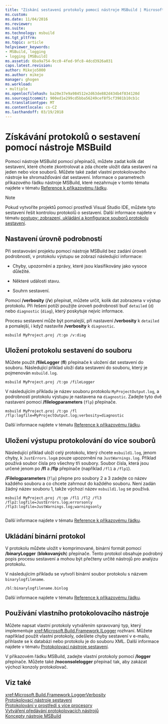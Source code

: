 ```yaml
---
title: "Získání sestavení protokoly pomocí nástroje MSBuild | Microsoft Docs"
ms.custom: 
ms.date: 11/04/2016
ms.reviewer: 
ms.suite: 
ms.technology: msbuild
ms.tgt_pltfrm: 
ms.topic: article
helpviewer_keywords:
- MSBuild, logging
- logging [MSBuild]
ms.assetid: 6ba9a754-9cc0-4fed-9fc8-4dcd3926a031
caps.latest.revision: 
author: Mikejo5000
ms.author: mikejo
manager: ghogen
ms.workload:
- multiple
ms.openlocfilehash: ba20e37e9a984512e2d63de882d434b4f034120d
ms.sourcegitcommit: 900ed1e299cd5bba56249cef8f5cf3981b10cb1c
ms.translationtype: MT
ms.contentlocale: cs-CZ
ms.lasthandoff: 03/19/2018
---
```

# <a name="obtaining-build-logs-with-msbuild"></a>Získávání protokolů o sestavení pomocí nástroje MSBuild
Pomocí nástroje MSBuild pomocí přepínačů, můžete zadat kolik dat sestavení, které chcete zkontrolovat a zda chcete uložit data sestavení na jeden nebo více souborů. Můžete také zadat vlastní protokolovacího nástroje ke shromažďování dat sestavení. Informace o parametrech příkazového řádku nástroje MSBuild, které nezahrnuje v tomto tématu najdete v tématu [Reference k příkazovému řádku](../msbuild/msbuild-command-line-reference.md).  
  
> [!NOTE]
>  Pokud vytvoříte projektů pomocí prostředí Visual Studio IDE, můžete tyto sestavení řešit kontrolou protokolů o sestavení. Další informace najdete v tématu [postupy: zobrazení, ukládání a konfigurace souborů protokolu sestavení](../ide/how-to-view-save-and-configure-build-log-files.md).  
  
## <a name="setting-the-level-of-detail"></a>Nastavení úrovně podrobností  
 Při sestavování projektu pomocí nástroje MSBuild bez zadání úroveň podrobností, v protokolu výstupu se zobrazí následující informace:  
  
-   Chyby, upozornění a zprávy, které jsou klasifikovány jako vysoce důležité.  
  
-   Některé události stavu.  
  
-   Souhrn sestavení.  
  
 Pomocí **/verbosity** (**/v**) přepínat, můžete určit, kolik dat zobrazena v výstup protokolu. Při řešení potíží použijte úroveň podrobností buď `detailed` (`d`) nebo `diagnostic` (`diag`), který poskytuje nejvíc informace.  
  
 Procesu sestavení může být pomalejší, při nastavení **/verbosity** k `detailed` a pomalejší, i když nastavíte **/verbosity** k `diagnostic`.  
  
```  
msbuild MyProject.proj /t:go /v:diag  
```  

## <a name="saving-the-build-log-to-a-file"></a>Uložení protokolu sestavení do souboru  
 Můžete použít **/fileLogger** (**fl**) přepínače k uložení dat sestavení do souboru. Následující příklad uloží data sestavení do souboru, který je pojmenován `msbuild.log`.  
  
```  
msbuild MyProject.proj /t:go /fileLogger  
```  
  
 V následujícím příkladu je název souboru protokolu `MyProjectOutput.log`, a podrobností protokolu výstupu je nastavena na `diagnostic`. Zadejte tyto dvě nastavení pomocí **/filelogparameters** (`flp`) přepínače.  
  
```  
msbuild MyProject.proj /t:go /fl /flp:logfile=MyProjectOutput.log;verbosity=diagnostic  
```  
  
 Další informace najdete v tématu [Reference k příkazovému řádku](../msbuild/msbuild-command-line-reference.md).  
  
## <a name="saving-the-log-output-to-multiple-files"></a>Uložení výstupu protokolování do více souborů  
 Následující příklad uloží celý protokolu, který chcete `msbuild1.log`, jenom chyby, k `JustErrors.log`a pouze upozornění na `JustWarnings.log`. Příklad používá soubor čísla pro všechny tři soubory. Soubor čísla, která jsou určené jenom po **/fl** a **/flp** přepínače (například `/fl1` a `/flp1`).  
  
 **/Filelogparameters** (`flp`) přepne pro soubory 2 a 3 zadejte co název každého souboru a co chcete zahrnout do každého souboru. Není zadán žádný název souboru 1, takže výchozí název `msbuild1.log` se používá.  
  
```  
msbuild MyProject.proj /t:go /fl1 /fl2 /fl3 /flp2:logfile=JustErrors.log;errorsonly /flp3:logfile=JustWarnings.log;warningsonly  
  
```  
  
 Další informace najdete v tématu [Reference k příkazovému řádku](../msbuild/msbuild-command-line-reference.md).  

## <a name="saving-a-binary-log"></a>Ukládání binární protokol

V protokolu můžete uložit v komprimované, binární formát pomocí **/binaryLogger** (**blokovaných**) přepínače. Tento protokol obsahuje podrobný popis procesu sestavení a mohou být přečteny určité nástrojů pro analýzu protokolu.

V následujícím příkladu se vytvoří binární soubor protokolu s názvem `binarylogfilename`.

```  
/bl:binarylogfilename.binlog
``` 
 
Další informace najdete v tématu [Reference k příkazovému řádku](../msbuild/msbuild-command-line-reference.md).  

## <a name="using-a-custom-logger"></a>Používání vlastního protokolovacího nástroje  
 Můžete napsat vlastní protokoly vytvářením spravovaný typ, který implementuje <xref:Microsoft.Build.Framework.ILogger> rozhraní. Můžete například použít vlastní protokoly, odešlete chyby sestavení v e-mailu, přihlaste se k databázi nebo protokolu je do souboru XML. Další informace najdete v tématu [Protokolovací nástroje sestavení](../msbuild/build-loggers.md).  
  
 V příkazovém řádku MSBuild, zadejte vlastní protokoly pomocí **/logger** přepínače. Můžete také **/noconsolelogger** přepínač tak, aby zakázat výchozí konzoly protokolovač.  
  
## <a name="see-also"></a>Viz také  
 <xref:Microsoft.Build.Framework.LoggerVerbosity>   
 [Protokolovací nástroje sestavení](../msbuild/build-loggers.md)   
 [Protokolování v prostředí s více procesory](../msbuild/logging-in-a-multi-processor-environment.md)   
 [Vytváření předávání protokolovacích nástrojů](../msbuild/creating-forwarding-loggers.md)   
 [Koncepty nástroje MSBuild](../msbuild/msbuild-concepts.md)